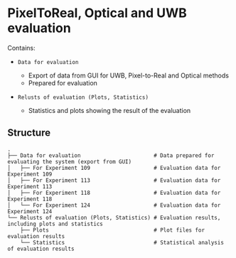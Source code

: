 # PixelToReal, Optical and UWB evaluation

Contains:
- `Data for evaluation`
    - Export of data from GUI for UWB, Pixel-to-Real and Optical methods
    - Prepared for evaluation

- `Relusts of evaluation (Plots, Statistics)`
    - Statistics and plots showing the result of the evaluation

## Structure
```
.
├── Data for evaluation                       # Data prepared for evaluating the system (export from GUI)
│   ├── For Experiment 109                    # Evaluation data for Experiment 109
│   ├── For Experiment 113                    # Evaluation data for Experiment 113
│   ├── For Experiment 118                    # Evaluation data for Experiment 118
│   └── For Experiment 124                    # Evaluation data for Experiment 124
└── Relusts of evaluation (Plots, Statistics) # Evaluation results, including plots and statistics
    ├── Plots                                 # Plot files for evaluation results
    └── Statistics                            # Statistical analysis of evaluation results
```